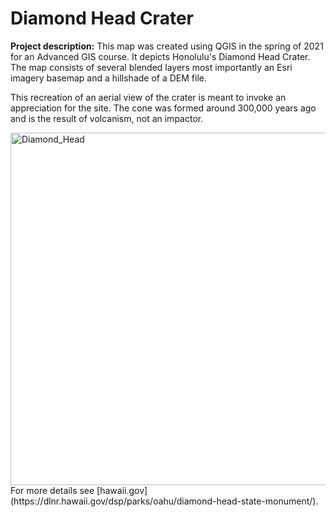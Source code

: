 # Diamond Head Crater

**Project description:** 
This map was created using QGIS in the spring of 2021 for an Advanced GIS course. It depicts Honolulu's Diamond Head Crater. The map consists of several blended layers most importantly an Esri imagery basemap and a hillshade of a DEM file. 

This recreation of an aerial view of the crater is meant to invoke an appreciation for the site. The cone was formed around 300,000 years ago and is the result of volcanism, not an impactor.

<img width="564" alt="Diamond_Head" src="https://user-images.githubusercontent.com/78063176/112541004-3e49ec00-8d89-11eb-9f1b-d23d93dd3d4e.PNG">
For more details see [hawaii.gov](https://dlnr.hawaii.gov/dsp/parks/oahu/diamond-head-state-monument/).


